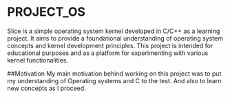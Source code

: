 # PROJECT_OS
Slice is a simple operating system kernel developed in C/C++ as a learning project. It aims to provide a foundational understanding of operating system concepts and kernel development principles. This project is intended for educational purposes and as a platform for experimenting with various kernel functionalities.

##Motivation
My main motivation behind working on this project was to put my understanding of Operating systems and C to the test. And also to learn new concepts as I proceed. 
